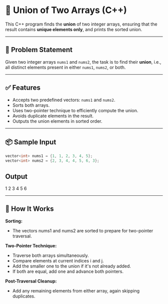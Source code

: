 # 🔗 Union of Two Arrays (C++)

This C++ program finds the **union** of two integer arrays, ensuring that the result contains **unique elements only**, and prints the sorted union.

---

## 📌 Problem Statement

Given two integer arrays `nums1` and `nums2`, the task is to find their **union**, i.e., all distinct elements present in either `nums1`, `nums2`, or both.

---

## ✅ Features

- Accepts two predefined vectors: `nums1` and `nums2`.
- Sorts both arrays.
- Uses two-pointer technique to efficiently compute the union.
- Avoids duplicate elements in the result.
- Outputs the union elements in sorted order.

---

## 📦 Sample Input

```cpp
vector<int> nums1 = {1, 1, 2, 3, 4, 5};
vector<int> nums2 = {2, 3, 4, 4, 5, 6, 3};
```

## Output

1 2 3 4 5 6

---

## 🧠 How It Works

**Sorting:**
- The vectors nums1 and nums2 are sorted to prepare for two-pointer traversal.

**Two-Pointer Technique:**
- Traverse both arrays simultaneously.
- Compare elements at current indices i and j.
- Add the smaller one to the union if it's not already added.
- If both are equal, add one and advance both pointers.
  

**Post-Traversal Cleanup:**
- Add any remaining elements from either array, again skipping duplicates.

